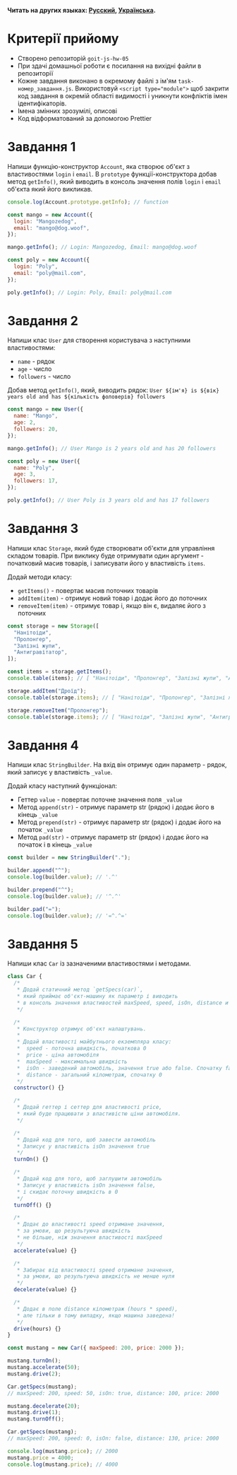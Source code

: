 **Читать на других языках: [Русский](README.md), [Українська](README.ua.md).**

# Критерії прийому

- Створено репозиторій `goit-js-hw-05`
- При здачі домашньої роботи є посилання на вихідні файли в репозиторії
- Кожне завдання виконано в окремому файлі з ім'ям `task-номер_завдання.js`.
  Використовуй `<script type="module">` щоб закрити код завдання в окремій
  області видимості і уникнути конфліктів імен ідентифікаторів.
- Імена змінних зрозумілі, описові
- Код відформатований за допомогою Prettier

# Завдання 1

Напиши функцію-конструктор `Account`, яка створює об'єкт з властивостями `login`
і `email`. В `prototype` функції-конструктора добав метод `getInfo()`, який
виводить в консоль значення полів `login` і `email` об'єкта який його викликав.

```js
console.log(Account.prototype.getInfo); // function

const mango = new Account({
  login: "Mangozedog",
  email: "mango@dog.woof",
});

mango.getInfo(); // Login: Mangozedog, Email: mango@dog.woof

const poly = new Account({
  login: "Poly",
  email: "poly@mail.com",
});

poly.getInfo(); // Login: Poly, Email: poly@mail.com
```

# Завдання 2

Напиши клас `User` для створення користувача з наступними властивостями:

- `name` - рядок
- `age` - число
- `followers` - число

Добав метод `getInfo()`, який, виводить рядок:
`User ${ім'я} is ${вік} years old and has ${кількість фоловерів} followers`

```js
const mango = new User({
  name: "Mango",
  age: 2,
  followers: 20,
});

mango.getInfo(); // User Mango is 2 years old and has 20 followers

const poly = new User({
  name: "Poly",
  age: 3,
  followers: 17,
});

poly.getInfo(); // User Poly is 3 years old and has 17 followers
```

# Завдання 3

Напиши клас `Storage`, який буде створювати об'єкти для управління складом
товарів. При виклику буде отримувати один аргумент - початковий масив товарів, і
записувати його у властивість `items`.

Додай методи класу:

- `getItems()` - повертає масив поточних товарів
- `addItem(item)` - отримує новий товар і додає його до поточних
- `removeItem(item)` - отримує товар і, якщо він є, видаляє його з поточних

```js
const storage = new Storage([
  "Нанітоіди",
  "Пролонгер",
  "Залізні жупи",
  "Антигравітатор",
]);

const items = storage.getItems();
console.table(items); // [ "Нанітоіди", "Пролонгер", "Залізні жупи", "Антигравітатор" ]

storage.addItem("Дроїд");
console.table(storage.items); // [ "Нанітоіди", "Пролонгер", "Залізні жупи", "Антигравітатор", "Дроїд" ]

storage.removeItem("Пролонгер");
console.table(storage.items); // [ "Нанітоіди", "Залізні жупи", "Антигравітатор", "Дроїд" ]
```

# Завдання 4

Напиши клас `StringBuilder`. На вхід він отримує один параметр - рядок,
який записує у властивість `_value`.

Додай класу наступний функціонал:

- Геттер `value` - повертає поточне значення поля `_value`
- Метод `append(str)` - отримує параметр str (рядок) і додає його в кінець
  `_value`
- Метод `prepend(str)` - отримує параметр str (рядок) і додає його на початок
  `_value`
- Метод `pad(str)` - отримує параметр str (рядок) і додає його на початок і в кінець `_value`

```js
const builder = new StringBuilder(".");

builder.append("^");
console.log(builder.value); // '.^'

builder.prepend("^");
console.log(builder.value); // '^.^'

builder.pad("=");
console.log(builder.value); // '=^.^='
```

# Завдання 5

Напиши клас `Car` із зазначеними властивостями і методами.

```js
class Car {
  /*
   * Додай статичний метод `getSpecs(car)`,
   * який приймає об'єкт-машину як параметр і виводить
   * в консоль значення властивостей maxSpeed, speed, isOn, distance и price.
   */

  /*
   * Конструктор отримує об'єкт налаштувань.
   *
   * Додай властивості майбутнього екземпляра класу:
   *  speed - поточна швидкість, початкова 0
   *  price - ціна автомобіля
   *  maxSpeed - максимальна швидкість
   *  isOn - заведений автомобіль, значення true або false. Спочатку false
   *  distance - загальний кілометраж, спочатку 0
   */
  constructor() {}

  /*
   * Додай геттер і сеттер для властивості price,
   * який буде працювати з властивістю ціни автомобіля.
   */

  /*
   * Додай код для того, щоб завести автомобіль
   * Записує у властивість isOn значення true
   */
  turnOn() {}

  /*
   * Додай код для того, щоб заглушити автомобіль
   * Записує у властивість isOn значення false,
   * і скидає поточну швидкість в 0
   */
  turnOff() {}

  /*
   * Додає до властивості speed отримане значення,
   * за умови, що результуюча швидкість
   * не більше, ніж значення властивості maxSpeed
   */
  accelerate(value) {}

  /*
   * Забирає від властивості speed отримане значення,
   * за умови, що результуюча швидкість не менше нуля
   */
  decelerate(value) {}

  /*
   * Додає в поле distance кілометраж (hours * speed),
   * але тільки в тому випадку, якщо машина заведена!
   */
  drive(hours) {}
}

const mustang = new Car({ maxSpeed: 200, price: 2000 });

mustang.turnOn();
mustang.accelerate(50);
mustang.drive(2);

Car.getSpecs(mustang);
// maxSpeed: 200, speed: 50, isOn: true, distance: 100, price: 2000

mustang.decelerate(20);
mustang.drive(1);
mustang.turnOff();

Car.getSpecs(mustang);
// maxSpeed: 200, speed: 0, isOn: false, distance: 130, price: 2000

console.log(mustang.price); // 2000
mustang.price = 4000;
console.log(mustang.price); // 4000
```
